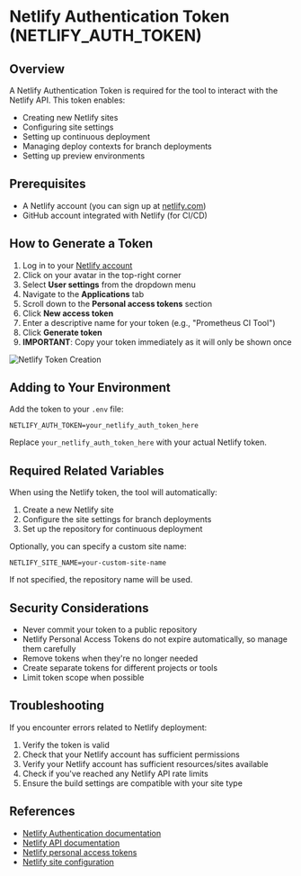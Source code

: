 # Netlify Authentication Token (NETLIFY_AUTH_TOKEN)

## Overview
A Netlify Authentication Token is required for the tool to interact with the Netlify API. This token enables:
- Creating new Netlify sites
- Configuring site settings
- Setting up continuous deployment
- Managing deploy contexts for branch deployments
- Setting up preview environments

## Prerequisites
- A Netlify account (you can sign up at [netlify.com](https://app.netlify.com/signup))
- GitHub account integrated with Netlify (for CI/CD)

## How to Generate a Token

1. Log in to your [Netlify account](https://app.netlify.com/)
2. Click on your avatar in the top-right corner
3. Select **User settings** from the dropdown menu
4. Navigate to the **Applications** tab
5. Scroll down to the **Personal access tokens** section
6. Click **New access token**
7. Enter a descriptive name for your token (e.g., "Prometheus CI Tool")
8. Click **Generate token**
9. **IMPORTANT**: Copy your token immediately as it will only be shown once

![Netlify Token Creation](https://cdn.netlify.com/4d5a117b-a363-4ff6-8dec-6d95464d1d0e/7d0574c3-0a39-4afb-b6aa-fb6b5cdedc9b/personal-access-token.png)

## Adding to Your Environment

Add the token to your `.env` file:

```
NETLIFY_AUTH_TOKEN=your_netlify_auth_token_here
```

Replace `your_netlify_auth_token_here` with your actual Netlify token.

## Required Related Variables

When using the Netlify token, the tool will automatically:
1. Create a new Netlify site
2. Configure the site settings for branch deployments
3. Set up the repository for continuous deployment

Optionally, you can specify a custom site name:

```
NETLIFY_SITE_NAME=your-custom-site-name
```

If not specified, the repository name will be used.

## Security Considerations

- Never commit your token to a public repository
- Netlify Personal Access Tokens do not expire automatically, so manage them carefully
- Remove tokens when they're no longer needed
- Create separate tokens for different projects or tools
- Limit token scope when possible

## Troubleshooting

If you encounter errors related to Netlify deployment:

1. Verify the token is valid
2. Check that your Netlify account has sufficient permissions
3. Verify your Netlify account has sufficient resources/sites available
4. Check if you've reached any Netlify API rate limits
5. Ensure the build settings are compatible with your site type

## References

- [Netlify Authentication documentation](https://docs.netlify.com/api/get-started/#authentication)
- [Netlify API documentation](https://docs.netlify.com/api/get-started/)
- [Netlify personal access tokens](https://docs.netlify.com/api/get-started/#personal-access-tokens)
- [Netlify site configuration](https://docs.netlify.com/configure-builds/get-started/) 
